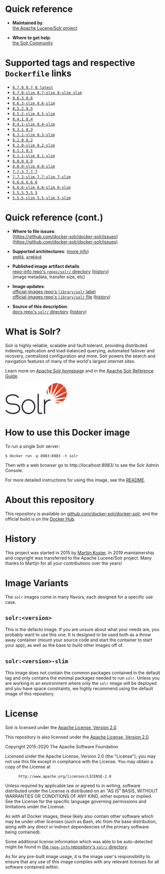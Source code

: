 <!--

********************************************************************************

WARNING:

    DO NOT EDIT "solr/README.md"

    IT IS AUTO-GENERATED

    (from the other files in "solr/" combined with a set of templates)

********************************************************************************

-->

# Quick reference

-	**Maintained by**:  
	[the Apache Lucene/Solr project](https://github.com/docker-solr/docker-solr)

-	**Where to get help**:  
	[the Solr Community](https://lucene.apache.org/solr/community.html)

# Supported tags and respective `Dockerfile` links

-	[`8.7.0`, `8.7`, `8`, `latest`](https://github.com/docker-solr/docker-solr/blob/5ca83ea788711fb540d2073d95da115af53d1319/8.7/Dockerfile)
-	[`8.7.0-slim`, `8.7-slim`, `8-slim`, `slim`](https://github.com/docker-solr/docker-solr/blob/5ca83ea788711fb540d2073d95da115af53d1319/8.7/slim/Dockerfile)
-	[`8.6.3`, `8.6`](https://github.com/docker-solr/docker-solr/blob/0a9474015d0fe6dd9e29388a0f733f2ef1848523/8.6/Dockerfile)
-	[`8.6.3-slim`, `8.6-slim`](https://github.com/docker-solr/docker-solr/blob/0a9474015d0fe6dd9e29388a0f733f2ef1848523/8.6/slim/Dockerfile)
-	[`8.5.2`, `8.5`](https://github.com/docker-solr/docker-solr/blob/86159575c4b6da2010ae9ee003bf5a6de31157cb/8.5/Dockerfile)
-	[`8.5.2-slim`, `8.5-slim`](https://github.com/docker-solr/docker-solr/blob/86159575c4b6da2010ae9ee003bf5a6de31157cb/8.5/slim/Dockerfile)
-	[`8.4.1`, `8.4`](https://github.com/docker-solr/docker-solr/blob/86159575c4b6da2010ae9ee003bf5a6de31157cb/8.4/Dockerfile)
-	[`8.4.1-slim`, `8.4-slim`](https://github.com/docker-solr/docker-solr/blob/86159575c4b6da2010ae9ee003bf5a6de31157cb/8.4/slim/Dockerfile)
-	[`8.3.1`, `8.3`](https://github.com/docker-solr/docker-solr/blob/86159575c4b6da2010ae9ee003bf5a6de31157cb/8.3/Dockerfile)
-	[`8.3.1-slim`, `8.3-slim`](https://github.com/docker-solr/docker-solr/blob/86159575c4b6da2010ae9ee003bf5a6de31157cb/8.3/slim/Dockerfile)
-	[`8.2.0`, `8.2`](https://github.com/docker-solr/docker-solr/blob/86159575c4b6da2010ae9ee003bf5a6de31157cb/8.2/Dockerfile)
-	[`8.2.0-slim`, `8.2-slim`](https://github.com/docker-solr/docker-solr/blob/86159575c4b6da2010ae9ee003bf5a6de31157cb/8.2/slim/Dockerfile)
-	[`8.1.1`, `8.1`](https://github.com/docker-solr/docker-solr/blob/86159575c4b6da2010ae9ee003bf5a6de31157cb/8.1/Dockerfile)
-	[`8.1.1-slim`, `8.1-slim`](https://github.com/docker-solr/docker-solr/blob/86159575c4b6da2010ae9ee003bf5a6de31157cb/8.1/slim/Dockerfile)
-	[`8.0.0`, `8.0`](https://github.com/docker-solr/docker-solr/blob/86159575c4b6da2010ae9ee003bf5a6de31157cb/8.0/Dockerfile)
-	[`8.0.0-slim`, `8.0-slim`](https://github.com/docker-solr/docker-solr/blob/86159575c4b6da2010ae9ee003bf5a6de31157cb/8.0/slim/Dockerfile)
-	[`7.7.3`, `7.7`, `7`](https://github.com/docker-solr/docker-solr/blob/86159575c4b6da2010ae9ee003bf5a6de31157cb/7.7/Dockerfile)
-	[`7.7.3-slim`, `7.7-slim`, `7-slim`](https://github.com/docker-solr/docker-solr/blob/86159575c4b6da2010ae9ee003bf5a6de31157cb/7.7/slim/Dockerfile)
-	[`6.6.6`, `6.6`, `6`](https://github.com/docker-solr/docker-solr/blob/86159575c4b6da2010ae9ee003bf5a6de31157cb/6.6/Dockerfile)
-	[`6.6.6-slim`, `6.6-slim`, `6-slim`](https://github.com/docker-solr/docker-solr/blob/86159575c4b6da2010ae9ee003bf5a6de31157cb/6.6/slim/Dockerfile)
-	[`5.5.5`, `5.5`, `5`](https://github.com/docker-solr/docker-solr/blob/86159575c4b6da2010ae9ee003bf5a6de31157cb/5.5/Dockerfile)
-	[`5.5.5-slim`, `5.5-slim`, `5-slim`](https://github.com/docker-solr/docker-solr/blob/86159575c4b6da2010ae9ee003bf5a6de31157cb/5.5/slim/Dockerfile)

# Quick reference (cont.)

-	**Where to file issues**:  
	[https://github.com/docker-solr/docker-solr/issues](https://github.com/docker-solr/docker-solr/issues)

-	**Supported architectures**: ([more info](https://github.com/docker-library/official-images#architectures-other-than-amd64))  
	[`amd64`](https://hub.docker.com/r/amd64/solr/), [`arm64v8`](https://hub.docker.com/r/arm64v8/solr/)

-	**Published image artifact details**:  
	[repo-info repo's `repos/solr/` directory](https://github.com/docker-library/repo-info/blob/master/repos/solr) ([history](https://github.com/docker-library/repo-info/commits/master/repos/solr))  
	(image metadata, transfer size, etc)

-	**Image updates**:  
	[official-images repo's `library/solr` label](https://github.com/docker-library/official-images/issues?q=label%3Alibrary%2Fsolr)  
	[official-images repo's `library/solr` file](https://github.com/docker-library/official-images/blob/master/library/solr) ([history](https://github.com/docker-library/official-images/commits/master/library/solr))

-	**Source of this description**:  
	[docs repo's `solr/` directory](https://github.com/docker-library/docs/tree/master/solr) ([history](https://github.com/docker-library/docs/commits/master/solr))

# What is Solr?

Solr is highly reliable, scalable and fault tolerant, providing distributed indexing, replication and load-balanced querying, automated failover and recovery, centralized configuration and more. Solr powers the search and navigation features of many of the world's largest internet sites.

Learn more on [Apache Solr homepage](http://lucene.apache.org/solr/) and in the [Apache Solr Reference Guide](https://www.apache.org/dyn/closer.cgi/lucene/solr/ref-guide/).

![logo](https://raw.githubusercontent.com/docker-library/docs/ddc9eb521da7c412b70229f1a600d0c63d55d0f7/solr/logo.png)

# How to use this Docker image

To run a single Solr server:

```console
$ docker run -p 8983:8983 -t solr
```

Then with a web browser go to http://localhost:8983/ to see the Solr Admin Console.

For more detailed instructions for using this image, see the [README](https://github.com/docker-solr/docker-solr/blob/master/README.md).

# About this repository

This repository is available on [github.com/docker-solr/docker-solr](https://github.com/docker-solr/docker-solr), and the official build is on the [Docker Hub](https://hub.docker.com/_/solr/).

# History

This project was started in 2015 by [Martijn Koster](https://github.com/makuk66). In 2019 maintainership and copyright was transferred to the Apache Lucene/Solr project. Many thanks to Martijn for all your contributions over the years!

# Image Variants

The `solr` images come in many flavors, each designed for a specific use case.

## `solr:<version>`

This is the defacto image. If you are unsure about what your needs are, you probably want to use this one. It is designed to be used both as a throw away container (mount your source code and start the container to start your app), as well as the base to build other images off of.

## `solr:<version>-slim`

This image does not contain the common packages contained in the default tag and only contains the minimal packages needed to run `solr`. Unless you are working in an environment where *only* the `solr` image will be deployed and you have space constraints, we highly recommend using the default image of this repository.

# License

Solr is licensed under the [Apache License, Version 2.0](https://www.apache.org/licenses/LICENSE-2.0).

This repository is also licensed under the [Apache License, Version 2.0](https://www.apache.org/licenses/LICENSE-2.0).

Copyright 2015-2020 The Apache Software Foundation

Licensed under the Apache License, Version 2.0 (the "License"); you may not use this file except in compliance with the License. You may obtain a copy of the License at

	      http://www.apache.org/licenses/LICENSE-2.0

Unless required by applicable law or agreed to in writing, software distributed under the License is distributed on an "AS IS" BASIS, WITHOUT WARRANTIES OR CONDITIONS OF ANY KIND, either express or implied. See the License for the specific language governing permissions and limitations under the License.

As with all Docker images, these likely also contain other software which may be under other licenses (such as Bash, etc from the base distribution, along with any direct or indirect dependencies of the primary software being contained).

Some additional license information which was able to be auto-detected might be found in [the `repo-info` repository's `solr/` directory](https://github.com/docker-library/repo-info/tree/master/repos/solr).

As for any pre-built image usage, it is the image user's responsibility to ensure that any use of this image complies with any relevant licenses for all software contained within.
